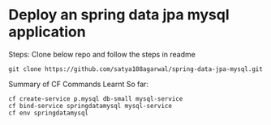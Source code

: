 


# Deploy an spring data jpa mysql application

Steps: Clone below repo and follow the steps in readme

```
git clone https://github.com/satya108agarwal/spring-data-jpa-mysql.git
```

Summary of CF Commands Learnt So far:
```
cf create-service p.mysql db-small mysql-service
cf bind-service springdatamysql mysql-service
cf env springdatamysql
```
